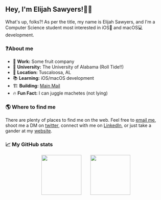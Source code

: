 ## Hey, I'm Elijah Sawyers!🤙🏼

What's up, folks?! As per the title, my name is Elijah Sawyers, and I'm a Computer Science student most interested in iOS📱 and macOS💻 development.

### ❓About me

- 🍎 **Work:** Some fruit company
- 🐘 **University:** The University of Alabama (Roll Tide!!)
- 📍 **Location:** Tuscaloosa, AL
- 📚 **Learning:** iOS/macOS development
- 🏗 **Building:** [Main Mail](https://github.com/elijahsawyers/MainMail)
- 🔥 **Fun Fact:** I can juggle machetes (not lying)

### 🌎 Where to find me

There are plenty of places to find me on the web. Feel free to [email me](mailto:elijahsawyers@gmail.com), shoot me a DM on [twitter](https://twitter.com/elijah_sawyers), connect with me on [LinkedIn](https://linkedin.com/in/elijah-sawyers), or just take a gander at my [website](https://elijahsawyers.me).

### 📈 My GitHub stats
<p float="left" align="center">
  <img height="125" src="https://github-readme-stats.vercel.app/api?username=elijahsawyers&theme=nord&count_private=true&hide=prs,contribs&show_icons=true"/>
  &nbsp;&nbsp;&nbsp;&nbsp;&nbsp;
  <img height="125" src="https://github-readme-stats.vercel.app/api/top-langs/?username=elijahsawyers&theme=nord&langs_count=3&layout=compact" />
</p>
